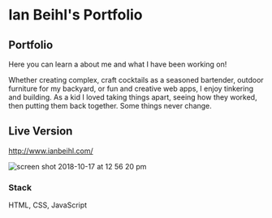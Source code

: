 # Ian Beihl's Portfolio

## Portfolio
Here you can learn a about me and what I have been working on!

Whether creating complex, craft cocktails as a seasoned bartender, outdoor furniture for my backyard, or fun and creative web apps, I enjoy tinkering and building. As a kid I loved taking things apart, seeing how they worked, then putting them back together. Some things never change.

## Live Version
http://www.ianbeihl.com/

![screen shot 2018-10-17 at 12 56 20 pm](https://user-images.githubusercontent.com/38081935/47112766-23fca300-d20c-11e8-86b4-c8c9016f28c4.png)

### Stack
HTML, CSS, JavaScript
